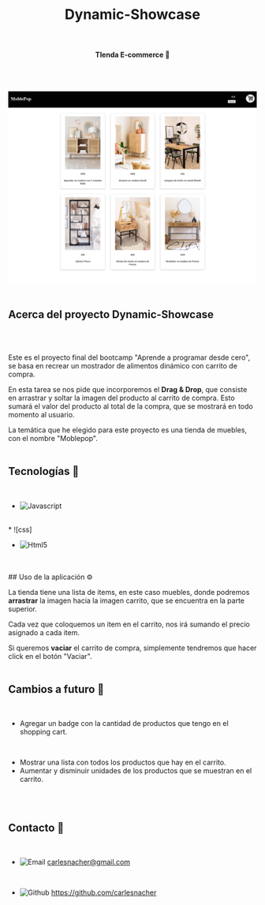 <h1 align="center">Dynamic-Showcase</h1>
<br>
<h4 align="center">TIenda E-commerce 🛒</h4>
<br>
<br>

![image](img/captura.jpeg)
<br>
<br>

## Acerca del proyecto Dynamic-Showcase
<br>
<br>


Este es el proyecto final del bootcamp "Aprende a programar desde cero", se basa en recrear un mostrador de alimentos dinámico con carrito de compra. 
<br>

En esta tarea se nos pide que incorporemos el **Drag & Drop**, que consiste en arrastrar y soltar la imagen del producto al carrito de compra. Esto sumará el valor del producto al total de la compra, que se mostrará en todo momento al usuario.
<br>

La temática que he elegido para este proyecto es una tienda de muebles, con el nombre "Moblepop".
<br>
<br>
## Tecnologías 🚀
<br>

* ![Javascript]
<br>
* ![css]
<br>

* ![Html5]
<br>
<br>
## Uso de la aplicación ⚙️
<br>

La tienda tiene una lista de items, en este caso muebles, donde podremos **arrastrar** la imagen hacia la imagen carrito, que se encuentra en la parte superior.

Cada vez que coloquemos un item en el carrito, nos irá sumando el precio asignado a cada item.

Si queremos **vaciar** el carrito de compra, simplemente tendremos que hacer click en el botón "Vaciar".
<br>
<br>


## Cambios a futuro 📝
<br>

- Agregar un badge con la cantidad de productos que tengo en el shopping cart.
<br>

- Mostrar una lista con todos los productos que hay en el carrito.
- Aumentar y disminuir unidades de los productos que se muestran en el carrito.
<br>
<br>

## Contacto 📱 
<br>


* ![Email]   carlesnacher@gmail.com
<br>

* ![Github]  https://github.com/carlesnacher

<!--  -->

[Github]: https://img.shields.io/badge/GitHub-100000?style=for-the-badge&logo=github&logoColor=white
[Email]: https://img.shields.io/badge/Gmail-D14836?style=for-the-badge&logo=gmail&logoColor=white
[Html5]: https://img.shields.io/badge/HTML5-E34F26?style=for-the-badge&logo=html5&logoColor=white
[Javascript]: https://img.shields.io/badge/JavaScript-F7DF1E?style=for-the-badge&logo=javascript&logoColor=black
[css]: https://img.shields.io/badge/CSS-239120?&style=for-the-badge&logo=css3&logoColor=white